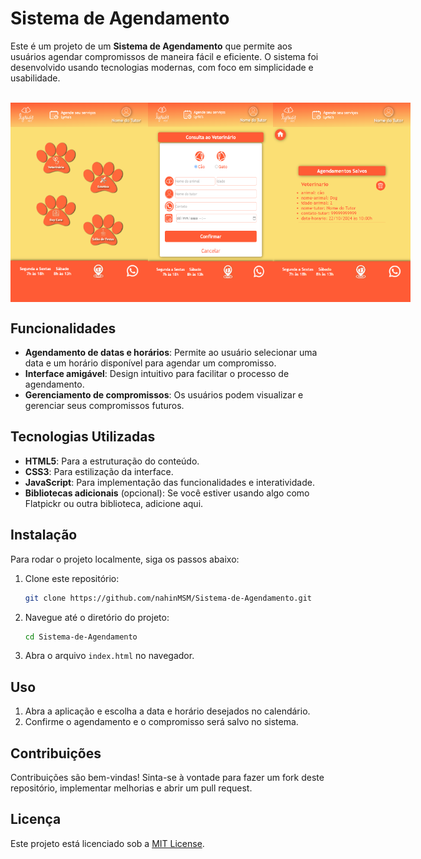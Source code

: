# Sistema de Agendamento

Este é um projeto de um **Sistema de Agendamento** que permite aos usuários agendar compromissos de maneira fácil e eficiente. O sistema foi desenvolvido usando tecnologias modernas, com foco em simplicidade e usabilidade.

<br>
<div style="display: flex; justify-content: space-between;">
   <img src="layout/home.png" alt="Texto alternativo" width="220"/>
   <img src="layout/agendamento.png" alt="Texto alternativo" width="200"/>
   <img src="layout/lista-agend.png" alt="Texto alternativo" width="220"/>
</div>

## Funcionalidades

- **Agendamento de datas e horários**: Permite ao usuário selecionar uma data e um horário disponível para agendar um compromisso.
- **Interface amigável**: Design intuitivo para facilitar o processo de agendamento.
- **Gerenciamento de compromissos**: Os usuários podem visualizar e gerenciar seus compromissos futuros.

## Tecnologias Utilizadas

- **HTML5**: Para a estruturação do conteúdo.
- **CSS3**: Para estilização da interface.
- **JavaScript**: Para implementação das funcionalidades e interatividade.
- **Bibliotecas adicionais** (opcional): Se você estiver usando algo como Flatpickr ou outra biblioteca, adicione aqui.

## Instalação

Para rodar o projeto localmente, siga os passos abaixo:

1. Clone este repositório:
   ```bash
   git clone https://github.com/nahinMSM/Sistema-de-Agendamento.git
   ```

2. Navegue até o diretório do projeto:
   ```bash
   cd Sistema-de-Agendamento
   ```

3. Abra o arquivo `index.html` no navegador.

## Uso

1. Abra a aplicação e escolha a data e horário desejados no calendário.
2. Confirme o agendamento e o compromisso será salvo no sistema.

## Contribuições

Contribuições são bem-vindas! Sinta-se à vontade para fazer um fork deste repositório, implementar melhorias e abrir um pull request.

## Licença

Este projeto está licenciado sob a [MIT License](LICENSE).